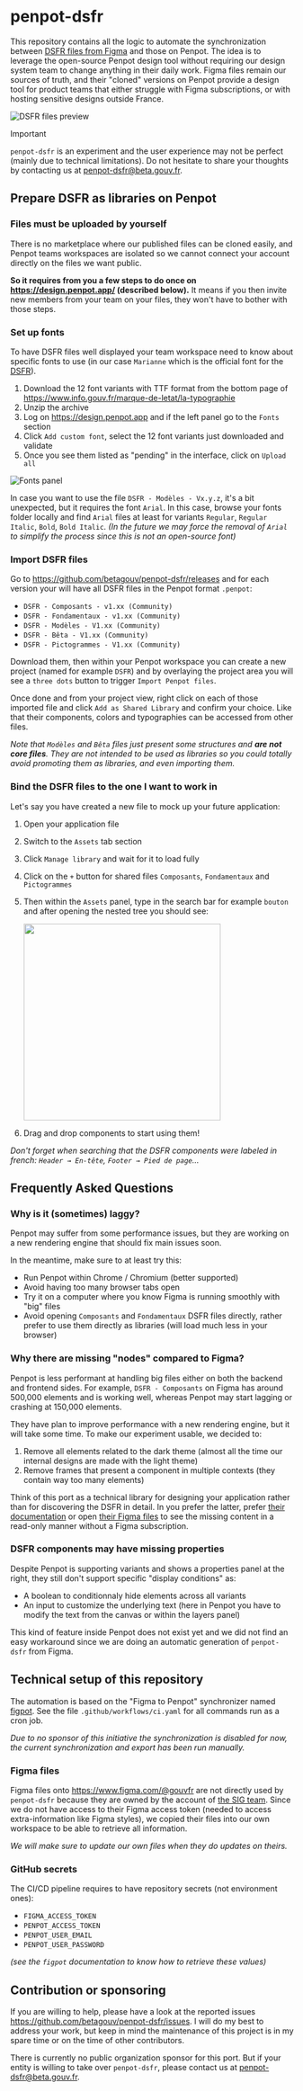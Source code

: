 # penpot-dsfr

This repository contains all the logic to automate the synchronization between [DSFR files from Figma](https://www.figma.com/@gouvfr) and those on Penpot. The idea is to leverage the open-source Penpot design tool without requiring our design system team to change anything in their daily work. Figma files remain our sources of truth, and their "cloned" versions on Penpot provide a design tool for product teams that either struggle with Figma subscriptions, or with hosting sensitive designs outside France.

![](docs/files_preview.png 'DSFR files preview')

> [!IMPORTANT]
> `penpot-dsfr` is an experiment and the user experience may not be perfect (mainly due to technical limitations). Do not hesitate to share your thoughts by contacting us at [penpot-dsfr@beta.gouv.fr](mailto:penpot-dsfr@beta.gouv.fr).

## Prepare DSFR as libraries on Penpot

### Files must be uploaded by yourself

There is no marketplace where our published files can be cloned easily, and Penpot teams workspaces are isolated so we cannot connect your account directly on the files we want public.

**So it requires from you a few steps to do once on https://design.penpot.app/ (described below).** It means if you then invite new members from your team on your files, they won't have to bother with those steps.

### Set up fonts

To have DSFR files well displayed your team workspace need to know about specific fonts to use (in our case `Marianne` which is the official font for the [DSFR](https://github.com/GouvernementFR/dsfr)).

1. Download the 12 font variants with TTF format from the bottom page of https://www.info.gouv.fr/marque-de-letat/la-typographie
2. Unzip the archive
3. Log on https://design.penpot.app and if the left panel go to the `Fonts` section
4. Click `Add custom font`, select the 12 font variants just downloaded and validate
5. Once you see them listed as "pending" in the interface, click on `Upload all`

![](docs/fonts_panel.png 'Fonts panel')

In case you want to use the file `DSFR - Modèles - Vx.y.z`, it's a bit unexpected, but it requires the font `Arial`. In this case, browse your fonts folder locally and find `Arial` files at least for variants `Regular`, `Regular Italic`, `Bold`, `Bold Italic`. _(In the future we may force the removal of `Arial` to simplify the process since this is not an open-source font)_

### Import DSFR files

Go to https://github.com/betagouv/penpot-dsfr/releases and for each version your will have all DSFR files in the Penpot format `.penpot`:

- `DSFR - Composants - v1.xx (Community)`
- `DSFR - Fondamentaux - v1.xx (Community)`
- `DSFR - Modèles - V1.xx (Community)`
- `DSFR - Bêta - V1.xx (Community)`
- `DSFR - Pictogrammes - V1.xx (Community)`

Download them, then within your Penpot workspace you can create a new project (named for example `DSFR`) and by overlaying the project area you will see a `three dots` button to trigger `Import Penpot files`.

Once done and from your project view, right click on each of those imported file and click `Add as Shared Library` and confirm your choice. Like that their components, colors and typographies can be accessed from other files.

_Note that `Modèles` and `Bêta` files just present some structures and **are not core files**. They are not intended to be used as libraries so you could totally avoid promoting them as libraries, and even importing them._

### Bind the DSFR files to the one I want to work in

Let's say you have created a new file to mock up your future application:

1. Open your application file
2. Switch to the `Assets` tab section
3. Click `Manage library` and wait for it to load fully
4. Click on the `+` button for shared files `Composants`, `Fondamentaux` and `Pictogrammes`
5. Then within the `Assets` panel, type in the search bar for example `bouton` and after opening the nested tree you should see:

   <img src="docs/components_panel.png" alt="" height="350">

6. Drag and drop components to start using them!

_Don't forget when searching that the DSFR components were labeled in french: `Header → En-tête`, `Footer → Pied de page`..._

## Frequently Asked Questions

### Why is it (sometimes) laggy?

Penpot may suffer from some performance issues, but they are working on a new rendering engine that should fix main issues soon.

In the meantime, make sure to at least try this:

- Run Penpot within Chrome / Chromium (better supported)
- Avoid having too many browser tabs open
- Try it on a computer where you know Figma is running smoothly with "big" files
- Avoid opening `Composants` and `Fondamentaux` DSFR files directly, rather prefer to use them directly as libraries (will load much less in your browser)

### Why there are missing "nodes" compared to Figma?

Penpot is less performant at handling big files either on both the backend and frontend sides. For example, `DSFR - Composants` on Figma has around 500,000 elements and is working well, whereas Penpot may start lagging or crashing at 150,000 elements.

They have plan to improve performance with a new rendering engine, but it will take some time. To make our experiment usable, we decided to:

1. Remove all elements related to the dark theme (almost all the time our internal designs are made with the light theme)
2. Remove frames that present a component in multiple contexts (they contain way too many elements)

Think of this port as a technical library for designing your application rather than for discovering the DSFR in detail. In you prefer the latter, prefer [their documentation](https://www.systeme-de-design.gouv.fr/) or open [their Figma files](https://www.figma.com/@gouvfr) to see the missing content in a read-only manner without a Figma subscription.

### DSFR components may have missing properties

Despite Penpot is supporting variants and shows a properties panel at the right, they still don't support specific "display conditions" as:

- A boolean to conditionnaly hide elements across all variants
- An input to customize the underlying text (here in Penpot you have to modify the text from the canvas or within the layers panel)

This kind of feature inside Penpot does not exist yet and we did not find an easy workaround since we are doing an automatic generation of `penpot-dsfr` from Figma.

## Technical setup of this repository

The automation is based on the "Figma to Penpot" synchronizer named [figpot](https://github.com/betagouv/figpot). See the file `.github/workflows/ci.yaml` for all commands run as a cron job.

_Due to no sponsor of this initiative the synchronization is disabled for now, the current synchronization and export has been run manually._

### Figma files

Figma files onto https://www.figma.com/@gouvfr are not directly used by `penpot-dsfr` because they are owned by the account of [the SIG team](https://www.info.gouv.fr/organisation/service-d-information-du-gouvernement-sig). Since we do not have access to their Figma access token (needed to access extra-information like Figma styles), we copied their files into our own workspace to be able to retrieve all information.

_We will make sure to update our own files when they do updates on theirs._

### GitHub secrets

The CI/CD pipeline requires to have repository secrets (not environment ones):

- `FIGMA_ACCESS_TOKEN`
- `PENPOT_ACCESS_TOKEN`
- `PENPOT_USER_EMAIL`
- `PENPOT_USER_PASSWORD`

_(see the `figpot` documentation to know how to retrieve these values)_

## Contribution or sponsoring

If you are willing to help, please have a look at the reported issues https://github.com/betagouv/penpot-dsfr/issues. I will do my best to address your work, but keep in mind the maintenance of this project is in my spare time or on the time of other contributors.

There is currently no public organization sponsor for this port. But if your entity is willing to take over `penpot-dsfr`, please contact us at [penpot-dsfr@beta.gouv.fr](mailto:penpot-dsfr@beta.gouv.fr).
